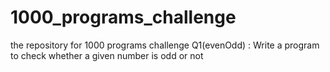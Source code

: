 # 1000_programs_challenge

the repository for 1000 programs challenge
Q1(evenOdd) : Write a program to check whether a given number is odd or not
